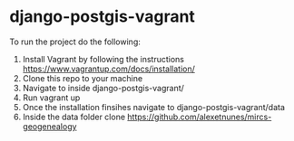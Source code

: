 # django-postgis-vagrant

To run the project do the following:

1. Install Vagrant by following the instructions https://www.vagrantup.com/docs/installation/
2. Clone this repo to your machine
3. Navigate to inside django-postgis-vagrant/
4. Run vagrant up
5. Once the installation finsihes navigate to django-postgis-vagrant/data
6. Inside the data folder clone https://github.com/alexetnunes/mircs-geogenealogy
